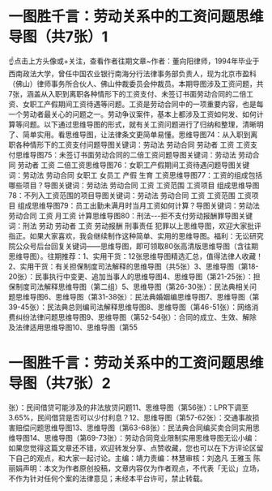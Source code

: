 # 一图胜千言：劳动关系中的工资问题思维导图（共7张）1

☝点击上方头像或+关注，查看作者往期文章~作者：董向阳律师，1994年毕业于西南政法大学，曾任中国农业银行南海分行法律事务部负责人，现为北京市盈科（佛山）律师事务所合伙人、佛山仲裁委员会仲裁员。本期导图涉及工资问题，共7张，涵盖从入职到离职各种情形下的工资支付、未签订书面劳动合同的二倍工资、女职工产假期间工资待遇等问题。工资是劳动合同中的一项重要内容，也是每一个劳动者最关心的问题之一。劳动争议案件，基本上都涉及工资如何发、如何计算等问题。以下通过思维导图的形式，就有关工资问题进行了归纳和整理，清晰明了、简单实用。看思维导图，让法律条文更简单易懂。思维导图74：从入职到离职各种情形下的工资支付问题导图关键词：劳动法 劳动合同 劳动者 工资 工资支付思维导图75：未签订书面劳动合同的二倍工资问题导图关键词：劳动法 劳动合同 劳动者 工资 二倍工资思维导图76：女职工产假期间工资待遇问题导图关键词：劳动法 劳动合同 女职工 女员工 产假 生育 工资思维导图77：工资的组成包括哪些项目？导图关键词：劳动法 劳动合同 工资 工资范围 工资项目 组成思维导图78：不列入工资范围的项目导图关键词：劳动法 劳动合同 工资 工资范围 工资项目 组成思维导图79：员工出勤未满月时当月工资如何计算？导图关键词：劳动法 劳动合同 工资 月工资 计算思维导图80：刑法---拒不支付劳动报酬罪导图关键词：刑法 劳动 劳动者 工资 劳动报酬 刑事责任 犯罪以上思维导图，欢迎大家批评指正。如果大家喜欢，我会继续制作这种简单、实用的思维导图。福利：无讼研究院公众号后台回复关键词——思维导图，即可领取80张高清版思维导图（含往期思维导图）。往期推荐：1、实用干货：12张思维导图精选汇总，值得法律人收藏！2、实用干货：有关担保制度司法解释的思维导图（共5张）3、思维导图（第18-20张）：民事执行中变更、追加当事人的思维导图4、思维导图（第21-25张）：担保制度司法解释思维导图（第二组）5、思维导图（第26-30张）：民法典相关问题思维导图6、思维导图（第31-38张）：民法典婚姻编思维导图7、思维导图（第39-45张）：民法典总则编司法解释思维导图8、思维导图（第46-51张）：网络消费纠纷法律问题思维导图9、思维导图（第52-54张）：合同的成立、生效、解除及法律适用思维导图10、思维导图（第55

# 一图胜千言：劳动关系中的工资问题思维导图（共7张）2

张）：民间借贷可能涉及的非法放贷问题11、思维导图（第56张）：LPR下调至3.65%，民间借贷是否可以少付利息？12、思维导图（第57-62张）：交通事故损害赔偿问题思维导图13、思维导图（第63-68张）：民法典合同编买卖合同实用思维导图14、思维导图（第69-73张）：劳动合同竞业限制实用思维导图无讼小编：如果您觉得这篇文章还不错，欢迎转发分享、点赞收藏，您也可以在下方评论区留下自己的观点，和大家一起讨论。主编：靖力责编：林慧审核：刘逸凡 王雅玉 陈丽娟声明：本文为作者原创投稿，文章内容仅为作者观点，不代表「无讼」立场，不作为针对任何个案的法律意见；未经本平台许可，禁止转载。

